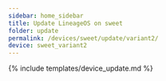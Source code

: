```yaml
---
sidebar: home_sidebar
title: Update LineageOS on sweet
folder: update
permalink: /devices/sweet/update/variant2/
device: sweet_variant2
---
```

{% include templates/device_update.md %}
